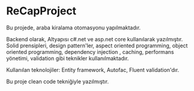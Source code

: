 # ReCapProject

Bu projede, araba kiralama otomasyonu yapılmaktadır. 

Backend olarak,
Altyapısı c#.net ve asp.net core kullanılarak yazılmıştır.
Solid prensipleri, design pattern'ler, aspect oriented programming, object oriented programming, dependency injection
, caching, performans yönetimi, validation gibi teknikler kullanılmaktadır.

Kullanılan teknolojiler: Entity framework, Autofac, Fluent validation'dır.

Bu proje clean code tekniğiyle yazılmıştır.
